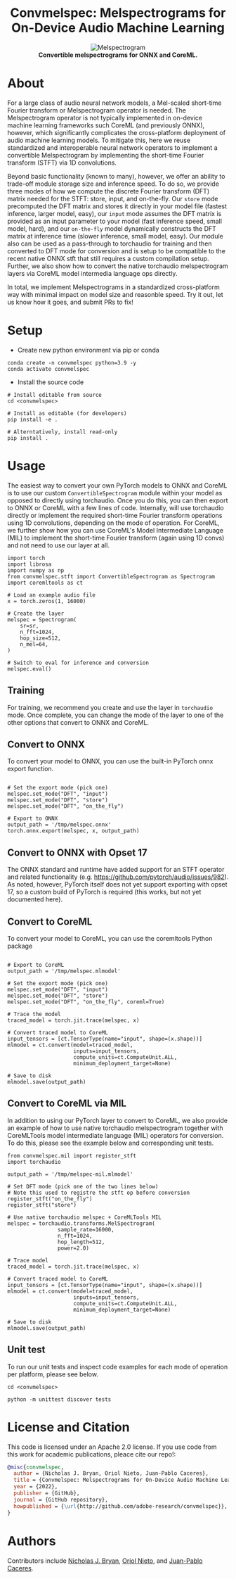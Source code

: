 <div align="center">

# Convmelspec: Melspectrograms for On-Device Audio Machine Learning

<!-- [![Demo Video](docs/melspec.pdf)](https://youtu.be/IZp455wiMk4) -->

![Melspectrogram](docs/melspec.png "Melspectrograms") <br>
<b>Convertible melspectrograms for ONNX and CoreML.</b>

</div>

# About

For a large class of audio neural network models, a Mel-scaled short-time Fourier transform or Melspectrogram operator is needed. The Melspectrogram operator is not typically implemented in on-device machine learning frameworks such CoreML (and previously ONNX), however, which significantly complicates the cross-platform deployment of audio machine learning models. To mitigate this, here we reuse standardized and interoperable neural network operators to  implement a convertible Melspectrogram by implementing the short-time Fourier transform (STFT) via 1D convolutions.

Beyond basic functionality (known to many), however, we offer an ability to trade-off module storage size and inference speed. To do so, we provide three modes of how we compute the discrete Fourier transform (DFT) matrix needed for the STFT: store, input, and on-the-fly. Our `store` mode precomputed the DFT matrix and stores it directly in your model file (fastest inference, larger model, easy), our `input` mode assumes the DFT matrix is provided as an input parameter to your model (fast inference speed, small model, hard), and our `on-the-fly` model dynamically constructs the DFT matrix at inference time (slower inference, small model, easy). Our module also can be used as a pass-through to torchaudio for training and then converted to DFT mode for conversion and is setup to be compatible to the recent native ONNX stft that still requires a custom compilation setup. Further, we also show how to convert the native torchaudio melspectrogram layers via CoreML model intermedia language ops directly.

In total, we implement Melspectrograms in a standardized cross-platform way with minimal impact on model size and reasonble speed. Try it out, let us know how it goes, and submit PRs to fix!


# Setup

* Create new python environment via pip or conda

```
conda create -n convmelspec python=3.9 -y
conda activate convmelspec
```


* Install the source code 

```
# Install editable from source 
cd <convmelspec>

# Install as editable (for developers)
pip install -e .

# Alterntatively, install read-only
pip install .
```

# Usage

The easiest way to convert your own PyTorch models to ONNX and CoreML is to use our custom `ConvertibleSpectrogram` module within your model as opposed to directly using torchaudio. Once you do this, you can then export to ONNX or CoreML with a few lines of code. Internally, will use torchaudio directly or implement the required short-time Fourier transform operations using 1D convolutions, depending on the mode of operation. For CoreML, we further show how you can use  CoreML's Model Intermediate Language (MIL) to implement the short-time Fourier transform (again using 1D convs) and not need to use our layer at all.

```
import torch
import librosa
import numpy as np
from convmelspec.stft import ConvertibleSpectrogram as Spectrogram
import coremltools as ct

# Load an example audio file
x = torch.zeros(1, 16000)

# Create the layer
melspec = Spectrogram(
    sr=sr,
    n_fft=1024,
    hop_size=512,
    n_mel=64,
)

# Switch to eval for inference and conversion
melspec.eval()

```

## Training

For training, we recommend you create and use the layer in `torchaudio` mode. Once complete, you can change the mode of the layer to one of the other options that convert to ONNX and CoreML.


## Convert to ONNX

To convert your model to ONNX, you can use the built-in PyTorch onnx export function.

```

# Set the export mode (pick one)
melspec.set_mode("DFT", "input")
melspec.set_mode("DFT", "store")
melspec.set_mode("DFT", "on_the_fly")

# Export to ONNX
output_path = '/tmp/melspec.onnx'
torch.onnx.export(melspec, x, output_path)
```

## Convert to ONNX with Opset 17

The ONNX standard and runtime have added support for an STFT operator and related functionality (e.g. https://github.com/pytorch/audio/issues/982). As noted, however, PyTorch itself does not yet support exporting with opset 17, so a custom build of PyTorch is required (this works, but not yet documented here).


## Convert to CoreML

To convert your model to CoreML, you can use the coremltools Python package

```

# Export to CoreML
output_path = '/tmp/melspec.mlmodel'

# Set the export mode (pick one)
melspec.set_mode("DFT", "input")
melspec.set_mode("DFT", "store")
melspec.set_mode("DFT", "on_the_fly", coreml=True)

# Trace the model
traced_model = torch.jit.trace(melspec, x)

# Convert traced model to CoreML
input_tensors = [ct.TensorType(name="input", shape=(x.shape))]
mlmodel = ct.convert(model=traced_model, 
                     inputs=input_tensors, 
                     compute_units=ct.ComputeUnit.ALL, 
                     minimum_deployment_target=None)

# Save to disk
mlmodel.save(output_path)

```

## Convert to CoreML via MIL

In addition to using our PyTorch layer to convert to CoreML, we also provide an example of how to use native torchaudio melspectrogram together with CoreMLTools model intermediate language (MIL) operators for conversion. To do this, please see the example below and corresponding unit tests.

```
from convmelspec.mil import register_stft
import torchaudio

output_path = '/tmp/melspec-mil.mlmodel'

# Set DFT mode (pick one of the two lines below)
# Note this used to registre the stft op before conversion
register_stft("on_the_fly") 
register_stft("store") 

# Use native torchaudio melspec + CoreMLTools MIL
melspec = torchaudio.transforms.MelSpectrogram(
                sample_rate=16000,
                n_fft=1024,
                hop_length=512,
                power=2.0)

# Trace model
traced_model = torch.jit.trace(melspec, x)

# Convert traced model to CoreML
input_tensors = [ct.TensorType(name="input", shape=(x.shape))]
mlmodel = ct.convert(model=traced_model, 
                     inputs=input_tensors, 
                     compute_units=ct.ComputeUnit.ALL, 
                     minimum_deployment_target=None)

# Save to disk
mlmodel.save(output_path)

```


## Unit test

To run our unit tests and inspect code examples for each mode of operation per platform, please see below.

```
cd <convmelspec>

python -m unittest discover tests
```

# License and Citation

This code is licensed under an Apache 2.0 license. If you use code from this work for academic publications, pleace cite our repo!:

```BibTex
@misc{convmelspec,
  author = {Nicholas J. Bryan, Oriol Nieto, Juan-Pablo Caceres},
  title = {Convmelspec: Melspectrograms for On-Device Audio Machine Learning},
  year = {2022},
  publisher = {GitHub},
  journal = {GitHub repository},
  howpublished = {\url{http://github.com/adobe-research/convmelspec}},
}
```

# Authors

Contributors include [Nicholas J. Bryan](https://njb.github.io), [Oriol Nieto](https://www.urinieto.com/about/), and [Juan-Pablo Caceres](https://research.adobe.com/person/juan-pablo-caceres/).
